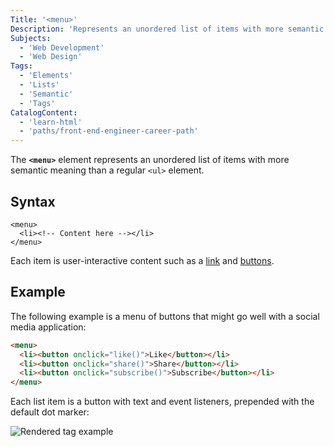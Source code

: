 ```yaml
---
Title: '<menu>'
Description: 'Represents an unordered list of items with more semantic meaning than a regular ul element.'
Subjects:
  - 'Web Development'
  - 'Web Design'
Tags:
  - 'Elements'
  - 'Lists'
  - 'Semantic'
  - 'Tags'
CatalogContent:
  - 'learn-html'
  - 'paths/front-end-engineer-career-path'
---
```


The **`<menu>`** element represents an unordered list of items with more semantic meaning than a regular `<ul>` element.

## Syntax

```pseudo
<menu>
  <li><!-- Content here --></li>
</menu>
```

Each item is user-interactive content such as a [link](https://www.codecademy.com/resources/docs/html/links) and [buttons](https://www.codecademy.com/resources/docs/uiux/button).

## Example

The following example is a menu of buttons that might go well with a social media application:

```html
<menu>
  <li><button onclick="like()">Like</button></li>
  <li><button onclick="share()">Share</button></li>
  <li><button onclick="subscribe()">Subscribe</button></li>
</menu>
```

Each list item is a button with text and event listeners, prepended with the default dot marker:

![Rendered <menu> tag example](https://raw.githubusercontent.com/Codecademy/docs/main/media/html-menu-tag-example.png)
